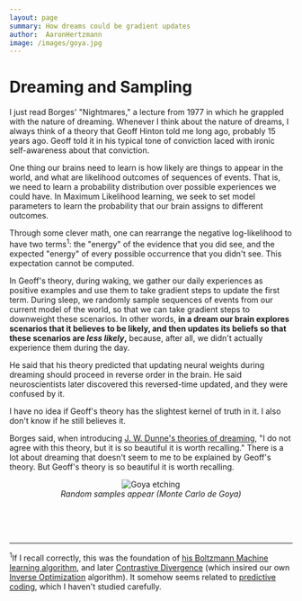 ```yaml
---
layout: page
summary: How dreams could be gradient updates
author:  AaronHertzmann
image: /images/goya.jpg
---
```


# Dreaming and Sampling

I just read Borges' "Nightmares," a lecture from 1977 in which he grappled with the nature of dreaming. Whenever I think about the nature of dreams, I always think of a theory that Geoff Hinton told me long ago, probably 15 years ago. Geoff told it in his typical tone of conviction laced with ironic self-awareness about that conviction.

One thing our brains need to learn is how likely are things to appear in the world, and what are likelihood outcomes of sequences of events. That is, we need to learn a probability distribution over possible experiences we could have.  In Maximum Likelihood learning, we seek to set model parameters to learn the probability that our brain assigns to different outcomes.

Through some clever math, one can rearrange the negative log-likelihood to have two terms<sup>1</sup>: the "energy" of the evidence that you did see, and the expected "energy" of every possible occurrence that you didn't see. This expectation cannot be computed.

In Geoff's theory, during waking, we gather our daily experiences as positive examples and use them to take gradient steps to update the first term.  During sleep, we randomly sample sequences of events from our current model of the world, so that we can take gradient steps to downweight these scenarios. In other words, **in a dream our brain explores scenarios that it believes to be likely, and then updates its beliefs so that these scenarios are _less likely_,** because, after all, we didn't actually experience them during the day. 

He said that his theory predicted that updating neural weights during dreaming should proceed in reverse order in the brain. He said neuroscientists later discovered this reversed-time updated, and they were confused by it.

I have no idea if Geoff's theory has the slightest kernel of truth in it. I also don't know if he still believes it.

Borges said, when introducing [J. W. Dunne's theories of dreaming](https://en.wikipedia.org/wiki/An_Experiment_with_Time), "I do not agree with this theory, but it is so beautiful it is worth recalling."  There is a lot about dreaming that doesn't seem to me to be explained by Geoff's theory.  But Geoff's theory is so beautiful it is worth recalling.

<center>
<figure>
  <img src="../../../images/goya.jpg" alt="Goya etching"/>
  <figcaption align="center"><i>Random samples appear (Monte Carlo de Goya)</i></figcaption>
</figure>
</center>


<BR>
<BR>
<BR>

---

<sup>1</sup>If I recall correctly, this was the foundation of [his Boltzmann Machine learning algorithm](https://en.wikipedia.org/wiki/Boltzmann_machine#Training), and later [Contrastive Divergence](https://www.cs.toronto.edu/~hinton/absps/tr00-004.pdf) (which insired our own [Inverse Optimization](http://grail.cs.washington.edu/projects/charanim/phys-style.html) algorithm). It somehow seems related to [predictive coding](https://en.wikipedia.org/wiki/Predictive_coding), which I haven't studied carefully.
